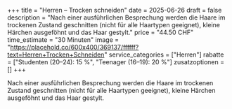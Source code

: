 +++
title = "Herren – Trocken schneiden"
date = 2025-06-26
draft = false
description = "Nach einer ausführlichen Besprechung werden die Haare im trockenen Zustand geschnitten (nicht für alle Haartypen geeignet), kleine Härchen ausgeföhnt und das Haar gestylt."
price = "44.50 CHF"
time_estimate = "30 Minuten"
image = "https://placehold.co/600x400/369137/ffffff?text=Herren+Trocken+Schneiden"
service_categories = ["Herren"]
rabatte = ["Studenten (20–24): 15 %", "Teenager (16–19): 20 %"]
zusatzoptionen = []
+++

Nach einer ausführlichen Besprechung werden die Haare im trockenen Zustand geschnitten (nicht für alle Haartypen geeignet), kleine Härchen ausgeföhnt und das Haar gestylt.
